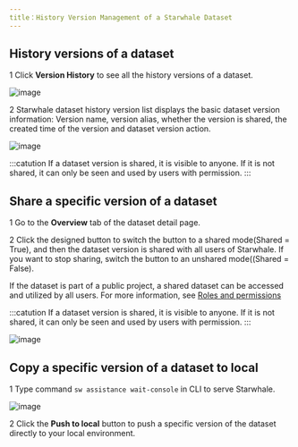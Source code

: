 ```yaml
---
title：History Version Management of a Starwhale Dataset
---
```


## History versions of a dataset

1 Click **Version History** to see all the history versions of a dataset.

![image](https://user-images.githubusercontent.com/101299635/234795306-7311c641-ca31-44ae-9c59-a3a66433285a.png)

2 Starwhale dataset history version list displays the basic dataset version information: Version name, version alias, whether the version is shared, the created time of the version and dataset version action.

![image](https://user-images.githubusercontent.com/101299635/234825710-37a13e18-7df1-471c-b339-445f49435c91.png)

:::catution
If a dataset version is shared, it is visible to anyone. If it is not shared,  it can only be seen and used by users with permission. 
:::

## Share a specific version of a dataset 

1 Go to the **Overview** tab of the dataset detail page.

2 Click the designed button to switch the button to a shared mode(Shared = True), and then the dataset version is shared with all users of Starwhale. If you want to stop sharing, switch the button to an unshared mode((Shared = False). 

If the dataset is part of a public project, a shared dataset can be accessed and utilized by all users. For more information, see [Roles and permissions](https://doc.starwhale.ai/docs/concepts/roles-permissions)

:::catution
If a dataset version is shared, it is visible to anyone. If it is not shared,  it can only be seen and used by users with permission. 
:::

![image](https://user-images.githubusercontent.com/101299635/234837932-18a7270f-a1c5-48f6-8aec-5f58458d357c.png)

## Copy a specific version of a dataset to local

1 Type command `sw assistance wait-console` in CLI to serve Starwhale.

![image](https://github.com/lijing-susan/docs/assets/101299635/63364c6c-92c7-4f1d-bd1d-216a19acb228)

2 Click the **Push to local** button to push a specific version of the dataset directly to your local environment.
